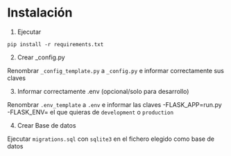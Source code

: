 
# Instalación
1. Ejecutar
```
pip install -r requirements.txt
```
2. Crear _config.py

Renombrar `_config_template.py` a `_config.py` e informar correctamente sus claves

3. Informar correctamente .env (opcional/solo para desarrollo)

Renombrar `.env_template` a `.env` e informar las claves
    -FLASK_APP=run.py
    -FLASK_ENV= el que quieras de `development` o `production`

4. Crear Base de datos

Ejecutar `migrations.sql` con `sqlite3` en el fichero elegido como base de datos


